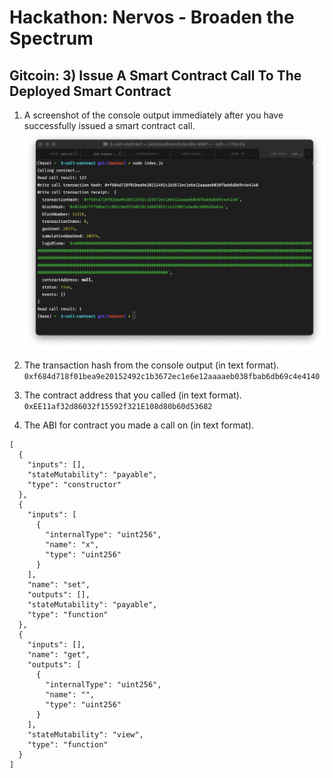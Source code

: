 # Hackathon: Nervos - Broaden the Spectrum

## Gitcoin: 3) Issue A Smart Contract Call To The Deployed Smart Contract

1. A screenshot of the console output immediately after you have successfully issued a smart contract call.
   ![image](https://github.com/MrJacobSullivan/nervos/blob/main/submissions/task_3/call-contract.png?raw=true)

2. The transaction hash from the console output (in text format).
   `0xf684d718f01bea9e20152492c1b3672ec1e6e12aaaaeb038fbab6db69c4e4140`

3. The contract address that you called (in text format).
   `0xEE11af32d86032f15592f321E108d80b60d53682`

4. The ABI for contract you made a call on (in text format).

```
[
  {
    "inputs": [],
    "stateMutability": "payable",
    "type": "constructor"
  },
  {
    "inputs": [
      {
        "internalType": "uint256",
        "name": "x",
        "type": "uint256"
      }
    ],
    "name": "set",
    "outputs": [],
    "stateMutability": "payable",
    "type": "function"
  },
  {
    "inputs": [],
    "name": "get",
    "outputs": [
      {
        "internalType": "uint256",
        "name": "",
        "type": "uint256"
      }
    ],
    "stateMutability": "view",
    "type": "function"
  }
]
```
